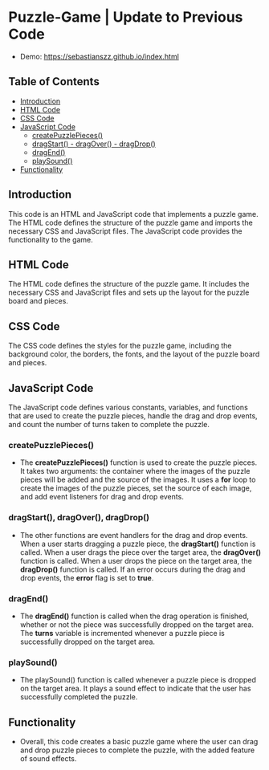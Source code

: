 # Puzzle-Game | Update to Previous Code

- Demo: https://sebastianszz.github.io/index.html

## Table of Contents

- [Introduction](#introduction)
- [HTML Code](#html-code)
- [CSS Code](#css-code)
- [JavaScript Code](#javascript-code)
  - [createPuzzlePieces()](#createpuzzlepieces)
  - [dragStart() - dragOver() - dragDrop()](#dragstart-dragover-dragdrop)
  - [dragEnd()](#dragend)
  - [playSound()](#playsound)
- [Functionality](#functionality)

## Introduction

This code is an HTML and JavaScript code that implements a puzzle game. The HTML code defines the structure of the puzzle game and imports the necessary CSS and JavaScript files. The JavaScript code provides the functionality to the game.

## HTML Code

The HTML code defines the structure of the puzzle game. It includes the necessary CSS and JavaScript files and sets up the layout for the puzzle board and pieces.

## CSS Code

The CSS code defines the styles for the puzzle game, including the background color, the borders, the fonts, and the layout of the puzzle board and pieces.

## JavaScript Code

The JavaScript code defines various constants, variables, and functions that are used to create the puzzle pieces, handle the drag and drop events, and count the number of turns taken to complete the puzzle.

### createPuzzlePieces()

- The **createPuzzlePieces()** function is used to create the puzzle pieces. It takes two arguments: the container where the images of the puzzle pieces will be added and the source of the images. It uses a **for** loop to create the images of the puzzle pieces, set the source of each image, and add event listeners for drag and drop events.

### dragStart(), dragOver(), dragDrop()

- The other functions are event handlers for the drag and drop events. When a user starts dragging a puzzle piece, the **dragStart()** function is called. When a user drags the piece over the target area, the **dragOver()** function is called. When a user drops the piece on the target area, the **dragDrop()** function is called. If an error occurs during the drag and drop events, the **error** flag is set to **true**.

### dragEnd()

- The **dragEnd()** function is called when the drag operation is finished, whether or not the piece was successfully dropped on the target area. The **turns** variable is incremented whenever a puzzle piece is successfully dropped on the target area.

### playSound()

- The playSound() function is called whenever a puzzle piece is dropped on the target area. It plays a sound effect to indicate that the user has successfully completed the puzzle.

## Functionality

- Overall, this code creates a basic puzzle game where the user can drag and drop puzzle pieces to complete the puzzle, with the added feature of sound effects.
